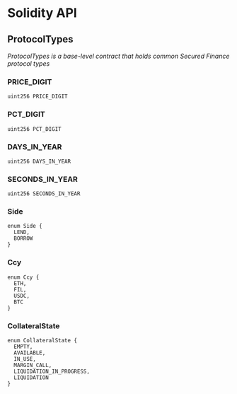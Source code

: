 # Solidity API

## ProtocolTypes

_ProtocolTypes is a base-level contract that holds common Secured Finance protocol types_

### PRICE_DIGIT

```solidity
uint256 PRICE_DIGIT
```

### PCT_DIGIT

```solidity
uint256 PCT_DIGIT
```

### DAYS_IN_YEAR

```solidity
uint256 DAYS_IN_YEAR
```

### SECONDS_IN_YEAR

```solidity
uint256 SECONDS_IN_YEAR
```

### Side

```solidity
enum Side {
  LEND,
  BORROW
}
```

### Ccy

```solidity
enum Ccy {
  ETH,
  FIL,
  USDC,
  BTC
}
```

### CollateralState

```solidity
enum CollateralState {
  EMPTY,
  AVAILABLE,
  IN_USE,
  MARGIN_CALL,
  LIQUIDATION_IN_PROGRESS,
  LIQUIDATION
}
```

